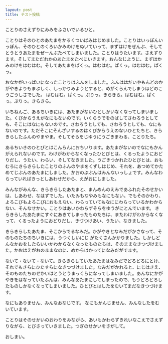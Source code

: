 ```yaml
---
layout: post
title: テスト投稿
---
```


ことりのさえずりにみみをふさいでいるひと。

ことりはそのひとのあたまをかるくついばみはじめました。ことりはいっぽんいっぽん、そのひとのくろいかみのけをぬいていって、まずはけをぜんぶ、そしてとうとうあたまをぜーんぶたべてしまいました。ことりはうたいます。さえずります。そしてまただれかのあたまをたべにいきます。おんなじように、まずはかみのけをはむはむ。そしてあたまをぱくっ。はむはむ。ぱくっ。はむはむ。ぱくっ。

おなかがいっぱいになったことりはふんをしました。ふんははだいやもんどのかがやきよりもまぶしく、しっかりみようとすると、めがくらんでしまうほどのこうごうしさでした。 はむはむ。ぱくっ。ぷりっ。きらきら。はむはむ。ぱくっ。ぷりっ。きらきら。

いちねんご、あるちいきには、あたまがないひとしかいなくなってしまいました。くびからうえがなにもないのです。いくらうでをのばしてさわろうとしても、そこにはなにもないのです。さわろうとしても、さわろうとしても、なにもないのです。ただそこにそんざいするのはくびからうえのないひとたちと、きらきらしたふんのやまやま。そしてそらをじゆうにうごきまわる、ことりたち。

あるちいきのひとびとはこんらんにおちいります。あたまがないのでなにもかんがえられないのです。わけがわからなくなったひとびとは、くるったようにおどりだし、うたい、わらい、そしてなきました。うごきつかれたひとびとは、おもむろにきらきらしたことりのふんのやまをくずしはじめ、それを、あつめてかためてじぶんのあたまにしました。かおのぶぶんはみんないっしょです。みんなわらっていればきっとしあわせだから、えがおにしました。

みんながみんな、きらきらしたあたまと、まんめんのえみであふれたそのせかいは、しあわせ、なはずでした。いたみもなやみもなにもない。でもそのかわり、よろこびもよろこびにおもえない、わらっていてもなににわらっているかわからない、そんなせかい。ことりはあいかわらずそらをゆうがにとんでいます。
きらきらしたあたまにすぐにあきてしまったものたちは、またわけがわからなくなって、くるったようにおどりだし、きづつけあい、うたい、なきました。

きらきらしたあたま、そこからでるなみだ。かがやきとなみだがかさなって、そのものたちのちいきには、うつくしいにじ がたくさんかかりました。しかしどんなかおをしたらいいかわからなくなったものたちは、そのままなきつづけました。かおはえがおのままなのに、めからはかってになみだがでます。

ないて・ないて・ないて。きらきらしていたあたまはなみだでどろどろにとけ、それでもさらにひたすらになきつづけました。なみだがかれると、にじはきえ、そのものたちのせかいはとうとうまっくらになってしまいました。あんなにかがやきをはなっていたふんは、みんなあたまにしてしまったので、もうどろどろしたものしかなくなってしまいました。ひとびとはしたをむいてまだなきつづけます。

なにもありません、みんなおなじです。
なにもかんじません、みんなしたをむいています。

ことりはそのせかいのおわりをみながら、あいもかわらずきれいなこえでさえずりながら、とびさっていきました。つぎのせかいをさがして。

おしまい。
